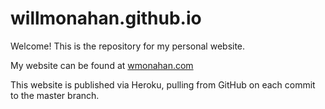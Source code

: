 # willmonahan.github.io
Welcome! This is the repository for my personal website.

My website can be found at [wmonahan.com](https://wmonahan.com)

This website is published via Heroku, pulling from GitHub on each commit to the master branch.
